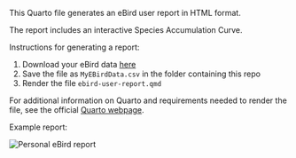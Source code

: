 This Quarto file generates an eBird user report in HTML format.

The report includes an interactive Species Accumulation Curve.

Instructions for generating a report:

1. Download your eBird data [here](https://ebird.org/downloadMyData)
2. Save the file as `MyEBirdData.csv` in the folder containing this repo
3. Render the file `ebird-user-report.qmd`

For additional information on Quarto and requirements needed to render the file, see the official [Quarto webpage](https://quarto.org).

Example report:

![Personal eBird report](https://github.com/user-attachments/assets/f0b07168-fd8a-48a8-952a-b02260fe5423)
